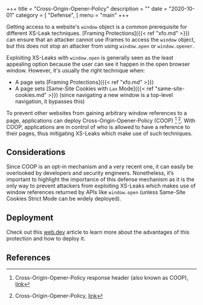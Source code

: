 +++
title = "Cross-Origin-Opener-Policy"
description = ""
date = "2020-10-01"
category = [
    "Defense",
]
menu = "main"
+++

Getting access to a website's `window` object is a common prerequisite for different XS-Leak techniques. [Framing Protections]({{< ref "xfo.md" >}}) can ensure that an attacker cannot use iframes to access the `window` object, but this does not stop an attacker from using `window.open` or `window.opener`. 

Exploiting XS-Leaks with `window.open` is generally seen as the least appealing option because the user can see it happen in the open browser window. However, it's usually the right technique when:

- A page sets [Framing Protections]({{< ref "xfo.md" >}})
- A page sets [Same-Site Cookies with `Lax` Mode]({{< ref "same-site-cookies.md" >}}) (since navigating a new window is a top-level navigation, it bypasses this)

To prevent other websites from gaining arbitrary window references to a page, applications can deploy Cross-Origin-Opener-Policy (COOP) [^1] [^2]. With COOP, applications are in control of who is allowed to have a reference to their pages, thus mitigating XS-Leaks which make use of such techniques.

## Considerations

Since COOP is an opt-in mechanism and a very recent one, it can easily be overlooked by developers and security engineers. Nonetheless, it’s important to highlight the importance of this defense mechanism as it is the only way to prevent attackers from exploiting XS-Leaks which makes use of window references returned by APIs like `window.open` (unless Same-Site Cookies Strict Mode can be widely deployed).

## Deployment

Check out this [web.dev](https://web.dev/why-coop-coep/) article to learn more about the advantages of this protection and how to deploy it.

## References

[^1]: Cross-Origin-Opener-Policy response header (also known as COOP), [link](https://gist.github.com/annevk/6f2dd8c79c77123f39797f6bdac43f3e)
[^2]: Cross-Origin-Opener-Policy, [link](https://developer.mozilla.org/en-US/docs/Web/HTTP/Headers/Cross-Origin-Opener-Policy)